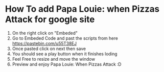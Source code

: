 # How To add Papa Louie: when Pizzas Attack for google site
1. On the right click on "Embeded"
2. Go to Embeded Code and past the scripts from here https://pastebin.com/u55T38EJ
3. Once pasted click on next then save
4. You should see a play button when it finishes loding 
5. Feel Free to resize and move the window
6. Preview and enjoy Papa Louie: When Pizzas Attack :D

